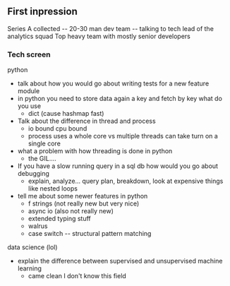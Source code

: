 
## First inpression

Series A collected -- 20-30 man dev team -- talking to tech lead of the analytics squad
Top heavy team with mostly senior developers

### Tech screen

python

- talk about how you would go about writing tests for a new feature module
- in python you need to store data again a key and fetch by key what do you use
  - dict (cause hashmap fast)
- Talk about the difference in thread and process
  - io bound cpu bound
  - process uses a whole core vs multiple threads can take turn on a single core
- what a problem with how threading is done in python
  - the GIL....
- If you have a slow running query in a sql db how would you go about debugging
  - explain, analyze... query plan, breakdown, look at expensive things like nested loops
- tell me about some newer features in python
  - f strings (not really new but very nice)
  - async io (also not really new)
  - extended typing stuff
  - walrus
  - case switch -- structural pattern matching

data science (lol)
- explain the difference between supervised and unsupervised machine learning
  - came clean I don't know this field
